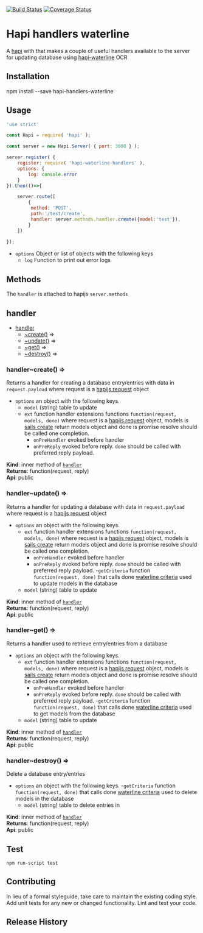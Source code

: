 [![Build Status](https://travis-ci.org/mickelindahl/hapi_handlers_waterline.svg?branch=master)](https://travis-ci.org/mickelindahl/hapi_waterline_handlers)
[![Coverage Status](https://coveralls.io/repos/github/mickelindahl/hapi_handlers_waterline/badge.svg?branch=master)](https://coveralls.io/github/mickelindahl/hapi_waterline_handlers?branch=master)
# Hapi handlers waterline

A [hapi](https://www.npmjs.com/package/hapi) with that makes a couple of useful 
handlers available to the server for updating database using
[hapi-waterline](https://www.npmjs.com/package/hapi-waterline) OCR

## Installation
npm install --save hapi-handlers-waterline

## Usage
```js
'use strict'

const Hapi = require( 'hapi' );

const server = new Hapi.Server( { port: 3000 } );

server.register( {
    register: require( 'hapi-waterline-handlers' ),
    options: { 
        log: console.error
    }
}).then(()=>{

    server.route([
        {
         method: 'POST',
         path:'/test/create',
         handler: server.methods.handler.create({model:'test'}),
        }
    ])
   
});
```

- `options` Object or list of objects with the following keys
  - `log` Function to print out error logs

## Methods

The `handler` is attached to hapijs `server.methods`

<a name="server.methods.module_handler"></a>

## handler

* [handler](#server.methods.module_handler)
    * [~create()](#server.methods.module_handler..create) ⇒
    * [~update()](#server.methods.module_handler..update) ⇒
    * [~get()](#server.methods.module_handler..get) ⇒
    * [~destroy()](#server.methods.module_handler..destroy) ⇒

<a name="server.methods.module_handler..create"></a>

### handler~create() ⇒
Returns a handler for creating a database entry/entries with data in
 `request.payload` where request is a [hapijs request](https://hapijs.com/api#requests)
 object

- `options` an object with the following keys.
  - `model` (string) table to update
  - `ext` function handler extensions functions `function(request, models, done)`
  where request is a [hapijs request](https://hapijs.com/api#requests)
  object, models is  [sails create](http://sailsjs.com/documentation/reference/waterline-orm/models/create)
  return models object and done is promise resolve should be called one completion.
    - `onPreHandler` evoked before handler
    - `onPreReply` evoked before reply. `done` should be called with preferred reply payload.

**Kind**: inner method of <code>[handler](#server.methods.module_handler)</code>  
**Returns**: function(request, reply)  
**Api**: public  
<a name="server.methods.module_handler..update"></a>

### handler~update() ⇒
Returns a handler for updating a database with data in
 `request.payload` where request is a [hapijs request](https://hapijs.com/api#requests)
 object

- `options` an object with the following keys.
  - `ext` function handler extensions functions `function(request, models, done)`
  where request is a [hapijs request](https://hapijs.com/api#requests)
  object, models is  [sails create](http://sailsjs.com/documentation/reference/waterline-orm/models/create)
  return models object and done is promise resolve should be called one completion.
    - `onPreHandler` evoked before handler
    - `onPreReply` evoked before reply. `done` should be called with preferred reply payload.
  -`getCriteria` function `function(request, done)` that calls done
 [waterline criteria](https://github.com/balderdashy/waterline-docs/blob/master/queries/query-language.md)
 used to update models in the database
  - `model` (string) table to update

**Kind**: inner method of <code>[handler](#server.methods.module_handler)</code>  
**Returns**: function(request, reply)  
**Api**: public  
<a name="server.methods.module_handler..get"></a>

### handler~get() ⇒
Returns a handler used to retrieve entry/entries from a database

- `options` an object with the following keys.
  - `ext` function handler extensions functions `function(request, models, done)`
  where request is a [hapijs request](https://hapijs.com/api#requests)
  object, models is  [sails create](http://sailsjs.com/documentation/reference/waterline-orm/models/create)
  return models object and done is promise resolve should be called one completion.
    - `onPreHandler` evoked before handler
    - `onPreReply` evoked before reply. `done` should be called with preferred reply payload.
  -`getCriteria` function `function(request, done)` that calls done
 [waterline criteria](https://github.com/balderdashy/waterline-docs/blob/master/queries/query-language.md)
 used to get models from the database
  - `model` (string) table to update

**Kind**: inner method of <code>[handler](#server.methods.module_handler)</code>  
**Returns**: function(request, reply)  
**Api**: public  
<a name="server.methods.module_handler..destroy"></a>

### handler~destroy() ⇒
Delete a database entry/entries

- `options` an object with the following keys.
  -`getCriteria` function `function(request, done)` that calls done
 [waterline criteria](https://github.com/balderdashy/waterline-docs/blob/master/queries/query-language.md)
 used to delete models in the database
  - `model` (string) table to delete entries in

**Kind**: inner method of <code>[handler](#server.methods.module_handler)</code>  
**Returns**: function(request, reply)  
**Api**: public  
## Test
`npm run-script test`

## Contributing
In lieu of a formal styleguide, take care to maintain the 
existing coding style. Add unit tests for any new or changed 
functionality. Lint and test your code.

## Release History

